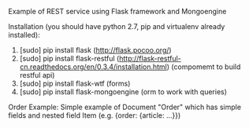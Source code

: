 Example of REST service using Flask framework and Mongoengine

Installation (you should have python 2.7, pip and virtualenv already installed):

1. [sudo] pip install flask (http://flask.pocoo.org/)
2. [sudo] pip install flask-restful (http://flask-restful-cn.readthedocs.org/en/0.3.4/installation.html) (compomemt to build restful api)
3. [sudo] pip install flask-wtf (forms)
4. [sudo] pip install flask-mongoengine (orm to work with queries) 

Order Example:
Simple example of Document "Order" which has simple fields and nested field Item (e.g. {order: {article: ...}})

